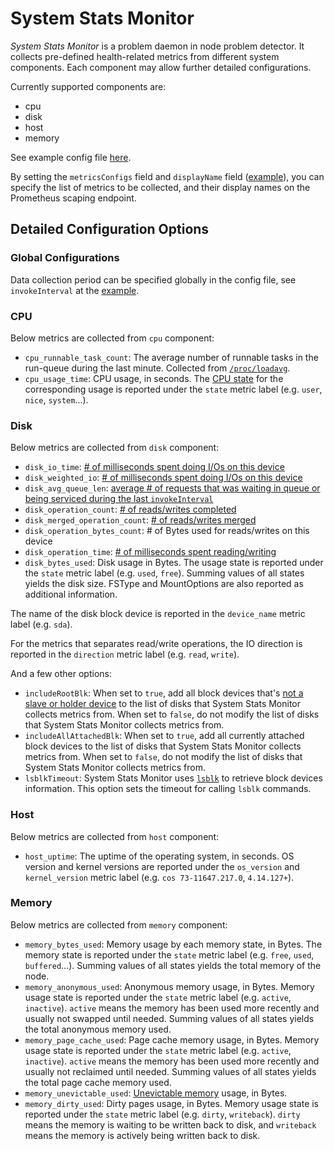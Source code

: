 # System Stats Monitor

*System Stats Monitor* is a problem daemon in node problem detector. It collects pre-defined health-related metrics from different system components.  Each component may allow further detailed configurations.

Currently supported components are:

* cpu
* disk
* host
* memory

See example config file [here](https://github.com/kubernetes/node-problem-detector/blob/master/config/system-stats-monitor.json).

By setting the `metricsConfigs` field and `displayName` field ([example](https://github.com/kubernetes/node-problem-detector/blob/master/config/system-stats-monitor.json)), you can specify the list of metrics to be collected, and their display names on the Prometheus scaping endpoint.

## Detailed Configuration Options

### Global Configurations

Data collection period can be specified globally in the config file, see `invokeInterval` at the [example](https://github.com/kubernetes/node-problem-detector/blob/master/config/system-stats-monitor.json).

### CPU

Below metrics are collected from `cpu` component:

* `cpu_runnable_task_count`: The average number of runnable tasks in the run-queue during the last minute. Collected from [`/proc/loadavg`][/proc doc].
* `cpu_usage_time`: CPU usage, in seconds. The [CPU state][/proc doc] for the corresponding usage is reported under the `state` metric label (e.g. `user`, `nice`, `system`...).

[/proc doc]: http://man7.org/linux/man-pages/man5/proc.5.html

### Disk

Below metrics are collected from `disk` component:

* `disk_io_time`: [# of milliseconds spent doing I/Os on this device][iostat doc]
* `disk_weighted_io`: [# of milliseconds spent doing I/Os on this device][iostat doc]
* `disk_avg_queue_len`: [average # of requests that was waiting in queue or being serviced during the last `invokeInterval`](https://www.xaprb.com/blog/2010/01/09/how-linux-iostat-computes-its-results/)
* `disk_operation_count`: [# of reads/writes completed][iostat doc]
* `disk_merged_operation_count`: [# of reads/writes merged][iostat doc]
* `disk_operation_bytes_count`: # of Bytes used for reads/writes on this device
* `disk_operation_time`: [# of milliseconds spent reading/writing][iostat doc]
* `disk_bytes_used`: Disk usage in Bytes. The usage state is reported under the `state` metric label (e.g. `used`, `free`). Summing values of all states yields the disk size.
FSType and MountOptions are also reported as additional information.

The name of the disk block device is reported in the `device_name` metric label (e.g. `sda`).

For the metrics that separates read/write operations, the IO direction is reported in the `direction` metric label (e.g. `read`, `write`).

And a few other options:
* `includeRootBlk`: When set to `true`, add all block devices that's [not a slave or holder device][lsblk doc] to the list of disks that System Stats Monitor collects metrics from. When set to `false`, do not modify the list of disks that System Stats Monitor collects metrics from.
* `includeAllAttachedBlk`: When set to `true`, add all currently attached block devices to the list of disks that System Stats Monitor collects metrics from. When set to `false`, do not modify the list of disks that System Stats Monitor collects metrics from.
* `lsblkTimeout`: System Stats Monitor uses [`lsblk`][lsblk doc] to retrieve block devices information. This option sets the timeout for calling `lsblk` commands.

[iostat doc]: https://www.kernel.org/doc/Documentation/iostats.txt
[lsblk doc]: http://man7.org/linux/man-pages/man8/lsblk.8.html

### Host

Below metrics are collected from `host` component:

* `host_uptime`: The uptime of the operating system, in seconds. OS version and kernel versions are reported under the `os_version` and `kernel_version` metric label (e.g. `cos 73-11647.217.0`, `4.14.127+`).

### Memory

Below metrics are collected from `memory` component:

* `memory_bytes_used`: Memory usage by each memory state, in Bytes. The memory state is reported under the `state` metric label (e.g. `free`, `used`, `buffered`...). Summing values of all states yields the total memory of the node.
* `memory_anonymous_used`: Anonymous memory usage, in Bytes. Memory usage state is reported under the `state` metric label (e.g. `active`, `inactive`). `active` means the memory has been used more recently and usually not swapped until needed. Summing values of all states yields the total anonymous memory used.
* `memory_page_cache_used`: Page cache memory usage, in Bytes. Memory usage state is reported under the `state` metric label (e.g. `active`, `inactive`). `active` means the memory has been used more recently and usually not reclaimed until needed. Summing values of all states yields the total page cache memory used.
* `memory_unevictable_used`: [Unevictable memory][/proc doc] usage, in Bytes.
* `memory_dirty_used`: Dirty pages usage, in Bytes. Memory usage state is reported under the `state` metric label (e.g. `dirty`, `writeback`). `dirty` means the memory is waiting to be written back to disk, and `writeback` means the memory is actively being written back to disk.
